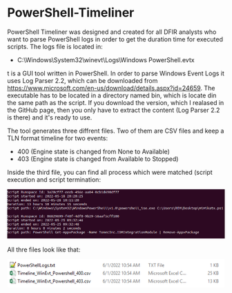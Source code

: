 # PowerShell-Timeliner

PowerShell Timeliner was designed and created for all DFIR analysts who want to parse PowerShell logs in order to get the duration time for executed scripts. The logs file is located in:

- C:\Windows\System32\winevt\Logs\Windows PowerShell.evtx

t is a GUI tool written in PowerShell. In order to parse Windows Event Logs it uses Log Parser 2.2, which can be downloaded from https://www.microsoft.com/en-us/download/details.aspx?id=24659. The executable has to be located in a directory named bin, which is locate din the same path as the script. If you download the version, which I realased in the GitHub page, then you only have to extract the content (Log Parser 2.2 is there) and it's ready to use. 

The tool generates three diffrent files. Two of them are CSV files and keep a TLN format timeline for two events:

- 400 (Engine state is changed from None to Available)
- 403 (Engine state is changed from Available to Stopped)

Inside the third file, you can find all process which were matched (script execution and script termination:

![alt text](https://github.com/gajos112/PowerShell-Timeliner/blob/main/images/15.PNG?raw=true)

All thre files look like that:

![alt text](https://github.com/gajos112/PowerShell-Timeliner/blob/main/images/14.PNG?raw=true)
